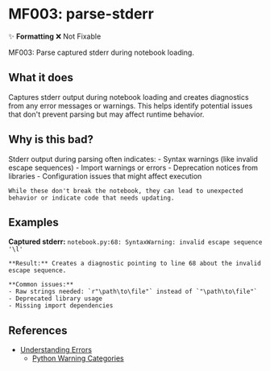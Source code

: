 # MF003: parse-stderr

✨ **Formatting** ❌ Not Fixable

MF003: Parse captured stderr during notebook loading.

## What it does

Captures stderr output during notebook loading and creates diagnostics
    from any error messages or warnings. This helps identify potential
    issues that don't prevent parsing but may affect runtime behavior.

## Why is this bad?

Stderr output during parsing often indicates:
    - Syntax warnings (like invalid escape sequences)
    - Import warnings or errors
    - Deprecation notices from libraries
    - Configuration issues that might affect execution

    While these don't break the notebook, they can lead to unexpected
    behavior or indicate code that needs updating.

## Examples

**Captured stderr:**
    ```
    notebook.py:68: SyntaxWarning: invalid escape sequence '\l'
    ```

    **Result:** Creates a diagnostic pointing to line 68 about the invalid escape sequence.

    **Common issues:**
    - Raw strings needed: `r"\path\to\file"` instead of `"\path\to\file"`
    - Deprecated library usage
    - Missing import dependencies

## References

- [Understanding Errors](https://docs.marimo.io/guides/understanding_errors/)
    - [Python Warning Categories](https://docs.python.org/3/library/warnings.html#warning-categories)

